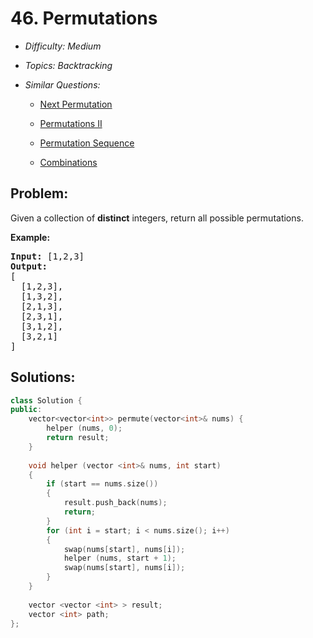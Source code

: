 # 46. Permutations

* *Difficulty: Medium*

* *Topics: Backtracking*

* *Similar Questions:*

  * [Next Permutation](./tests/permutations.md)

  * [Permutations II](./tests/permutations.md)

  * [Permutation Sequence](./tests/permutations.md)

  * [Combinations](./tests/permutations.md)

## Problem:

<p>Given a collection of <strong>distinct</strong> integers, return all possible permutations.</p>

<p><strong>Example:</strong></p>

<pre>
<strong>Input:</strong> [1,2,3]
<strong>Output:</strong>
[
  [1,2,3],
  [1,3,2],
  [2,1,3],
  [2,3,1],
  [3,1,2],
  [3,2,1]
]
</pre>

## Solutions:

```c++
class Solution {
public:
    vector<vector<int>> permute(vector<int>& nums) {
        helper (nums, 0);
        return result;
    }
    
    void helper (vector <int>& nums, int start)
    {
        if (start == nums.size())
        {
            result.push_back(nums);
            return;
        }
        for (int i = start; i < nums.size(); i++)
        {
            swap(nums[start], nums[i]);
            helper (nums, start + 1);
            swap(nums[start], nums[i]);
        }
    }
    
    vector <vector <int> > result;
    vector <int> path;
};
```
